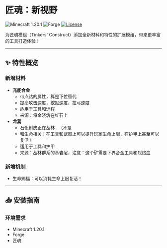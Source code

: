 # 匠魂：新视野

![Minecraft 1.20.1](https://img.shields.io/badge/Minecraft-1.20.1-green?logo=minecraft)
![Forge](https://img.shields.io/badge/Forge-47.4.0-orange?logo=curseforge)
[![License](https://img.shields.io/github/license/RunrunXi/Tinkers_New_Horizons)](LICENSE)

为匠魂模组（Tinkers' Construct）添加全新材料和特性的扩展模组，带来更丰富的工具打造体验！

---

## ✨ 特性概览

### 新增材料
- **充能合金**
  - 带点钴的属性，算是下位替代
  - 提高攻击速度，挖掘速度，拉弓速度
  - 适用于工具和远程
  - 来源：将金浇筑在红石上
- **龙蒿**
  - 石化树皮正在丛林...（不是
  - 和生命相关！在工具和武器上可以提升玩家生命上限，在护甲上甚至可以复活！
  - 适用于工具和护甲
  - 来源：丛林群系的基岩层，注意：这个矿需要下界合金工具和烈焰血
### 新增机制
- 生命赐福：可以消耗生命上限复活！

---

## 📥 安装指南

### 环境需求
- Minecraft 1.20.1
- Forge
- 匠魂

